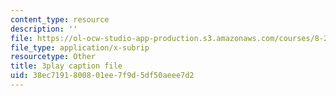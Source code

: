 ```yaml
---
content_type: resource
description: ''
file: https://ol-ocw-studio-app-production.s3.amazonaws.com/courses/8-20-introduction-to-special-relativity-january-iap-2021/38ec7191800801ee7f9d5df50aeee7d2_S1CREXGfvE.srt
file_type: application/x-subrip
resourcetype: Other
title: 3play caption file
uid: 38ec7191-8008-01ee-7f9d-5df50aeee7d2
---
```

